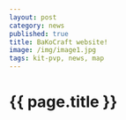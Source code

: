 ```yaml
---
layout: post
category: news
published: true
title: BaKoCraft website!
image: /img/image1.jpg
tags: kit-pvp, news, map
---
```


# {{ page.title }}
